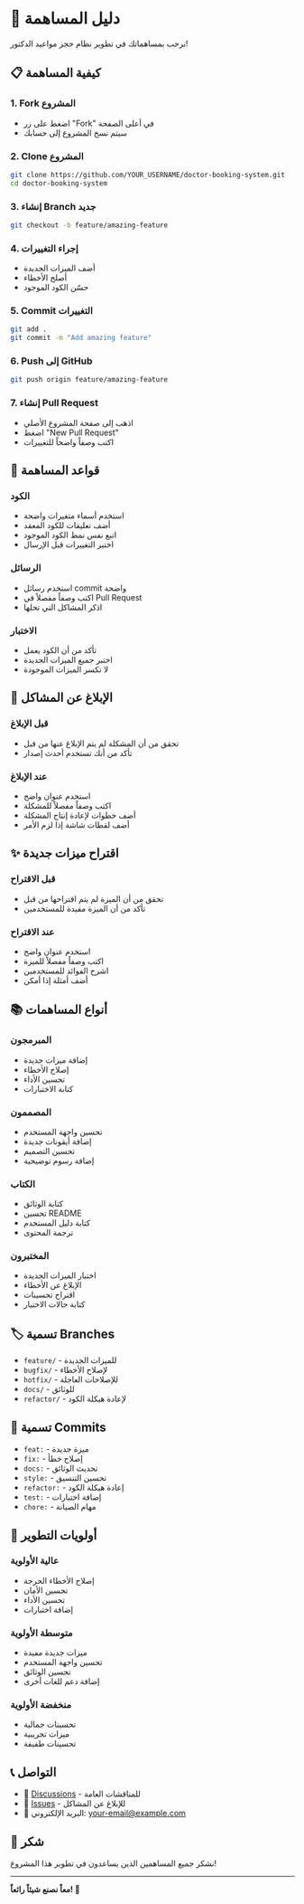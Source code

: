 # 🤝 دليل المساهمة

نرحب بمساهماتك في تطوير نظام حجز مواعيد الدكتور! 

## 📋 كيفية المساهمة

### 1. Fork المشروع
- اضغط على زر "Fork" في أعلى الصفحة
- سيتم نسخ المشروع إلى حسابك

### 2. Clone المشروع
```bash
git clone https://github.com/YOUR_USERNAME/doctor-booking-system.git
cd doctor-booking-system
```

### 3. إنشاء Branch جديد
```bash
git checkout -b feature/amazing-feature
```

### 4. إجراء التغييرات
- أضف الميزات الجديدة
- أصلح الأخطاء
- حسّن الكود الموجود

### 5. Commit التغييرات
```bash
git add .
git commit -m "Add amazing feature"
```

### 6. Push إلى GitHub
```bash
git push origin feature/amazing-feature
```

### 7. إنشاء Pull Request
- اذهب إلى صفحة المشروع الأصلي
- اضغط "New Pull Request"
- اكتب وصفاً واضحاً للتغييرات

## 📝 قواعد المساهمة

### الكود
- استخدم أسماء متغيرات واضحة
- أضف تعليقات للكود المعقد
- اتبع نفس نمط الكود الموجود
- اختبر التغييرات قبل الإرسال

### الرسائل
- استخدم رسائل commit واضحة
- اكتب وصفاً مفصلاً في Pull Request
- اذكر المشاكل التي تحلها

### الاختبار
- تأكد من أن الكود يعمل
- اختبر جميع الميزات الجديدة
- لا تكسر الميزات الموجودة

## 🐛 الإبلاغ عن المشاكل

### قبل الإبلاغ
- تحقق من أن المشكلة لم يتم الإبلاغ عنها من قبل
- تأكد من أنك تستخدم أحدث إصدار

### عند الإبلاغ
- استخدم عنوان واضح
- اكتب وصفاً مفصلاً للمشكلة
- أضف خطوات لإعادة إنتاج المشكلة
- أضف لقطات شاشة إذا لزم الأمر

## ✨ اقتراح ميزات جديدة

### قبل الاقتراح
- تحقق من أن الميزة لم يتم اقتراحها من قبل
- تأكد من أن الميزة مفيدة للمستخدمين

### عند الاقتراح
- استخدم عنوان واضح
- اكتب وصفاً مفصلاً للميزة
- اشرح الفوائد للمستخدمين
- أضف أمثلة إذا أمكن

## 📚 أنواع المساهمات

### المبرمجون
- إضافة ميزات جديدة
- إصلاح الأخطاء
- تحسين الأداء
- كتابة الاختبارات

### المصممون
- تحسين واجهة المستخدم
- إضافة أيقونات جديدة
- تحسين التصميم
- إضافة رسوم توضيحية

### الكتاب
- كتابة الوثائق
- تحسين README
- كتابة دليل المستخدم
- ترجمة المحتوى

### المختبرون
- اختبار الميزات الجديدة
- الإبلاغ عن الأخطاء
- اقتراح تحسينات
- كتابة حالات الاختبار

## 🏷️ تسمية Branches

- `feature/` - للميزات الجديدة
- `bugfix/` - لإصلاح الأخطاء
- `hotfix/` - للإصلاحات العاجلة
- `docs/` - للوثائق
- `refactor/` - لإعادة هيكلة الكود

## 📝 تسمية Commits

- `feat:` - ميزة جديدة
- `fix:` - إصلاح خطأ
- `docs:` - تحديث الوثائق
- `style:` - تحسين التنسيق
- `refactor:` - إعادة هيكلة الكود
- `test:` - إضافة اختبارات
- `chore:` - مهام الصيانة

## 🎯 أولويات التطوير

### عالية الأولوية
- إصلاح الأخطاء الحرجة
- تحسين الأمان
- تحسين الأداء
- إضافة اختبارات

### متوسطة الأولوية
- ميزات جديدة مفيدة
- تحسين واجهة المستخدم
- تحسين الوثائق
- إضافة دعم للغات أخرى

### منخفضة الأولوية
- تحسينات جمالية
- ميزات تجريبية
- تحسينات طفيفة

## 📞 التواصل

- 💬 [Discussions](https://github.com/your-username/doctor-booking-system/discussions) - للمناقشات العامة
- 🐛 [Issues](https://github.com/your-username/doctor-booking-system/issues) - للإبلاغ عن المشاكل
- 📧 البريد الإلكتروني: your-email@example.com

## 🙏 شكر

نشكر جميع المساهمين الذين يساعدون في تطوير هذا المشروع!

---

**معاً نصنع شيئاً رائعاً! 🚀**
